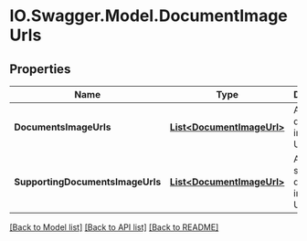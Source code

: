 # IO.Swagger.Model.DocumentImageUrls
## Properties

Name | Type | Description | Notes
------------ | ------------- | ------------- | -------------
**DocumentsImageUrls** | [**List&lt;DocumentImageUrl&gt;**](DocumentImageUrl.md) | A list of documents image URLs. | [optional] 
**SupportingDocumentsImageUrls** | [**List&lt;DocumentImageUrl&gt;**](DocumentImageUrl.md) | A list of supporting document image URLs. | [optional] 

[[Back to Model list]](../README.md#documentation-for-models) [[Back to API list]](../README.md#documentation-for-api-endpoints) [[Back to README]](../README.md)

